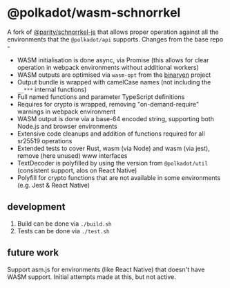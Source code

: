 # @polkadot/wasm-schnorrkel

A fork of [@parity/schnorrkel-js](https://github.com/polkadot-js/schnorrkel-js/tree/b1a1bf25be7397d3c21bba5ddde14286a58b269c) that allows proper operation against all the environments that the `@polkadot/api` supports. Changes from the base repo -

- WASM initialisation is done async, via Promise (this allows for clear operation in webpack environments without additional workers)
- WASM outputs are optimised via `wasm-opt` from the [binaryen](https://github.com/WebAssembly/binaryen) project
- Output bundle is wrapped with camelCase names (not including the `__***` internal functions)
- Full named functions and parameter TypeScript definitions
- Requires for crypto is wrapped, removing "on-demand-require" warnings in webpack environment
- WASM output is done via a base-64 encoded string, supporting both Node.js and browser environments
- Extensive code cleanups and addition of functions required for all sr25519 operations
- Extended tests to cover Rust, wasm (via Node) and wasm (via jest), remove (here unused) www interfaces
- TextDecoder is polyfilled by using the version from `@polkadot/util` (consistent support, alos on React Native)
- Polyfill for crypto functions that are not available in some environments (e.g. Jest & React Native)

## development

1. Build can be done via `./build.sh`
2. Tests can be done via `./test.sh`

## future work

Support asm.js for environments (like React Native) that doesn't have WASM support. Initial attempts made at this, but not active.
